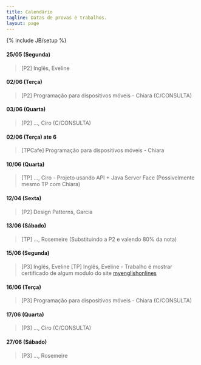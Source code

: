 ```yaml
---
title: Calendário
tagline: Datas de provas e trabalhos.
layout: page
---
```

{% include JB/setup %}

#### 25/05 (Segunda)
> [P2] Inglês, Eveline

#### 02/06 (Terça)
> [P2] Programação para dispositivos móveis - Chiara (C/CONSULTA)

#### 03/06 (Quarta)
> [P2] ..., Ciro (C/CONSULTA)

#### 02/06 (Terça) ate 6
> [TPCafe] Programação para dispositivos móveis - Chiara 

#### 10/06 (Quarta)
> [TP] ..., Ciro - Projeto usando API + Java Server Face (Possivelmente mesmo TP com Chiara)

#### 12/04 (Sexta)
> [P2] Design Patterns, Garcia

#### 13/06 (Sábado)
> [TP] ..., Rosemeire (Substituindo a P2 e valendo 80% da nota)

#### 15/06 (Segunda)
> [P3] Inglês, Eveline
> [TP] Inglês, Eveline - Trabalho é mostrar certificado de algum modulo do site [myenglishonlines](http://www.myenglishonline.com.br/)

#### 16/06 (Terça)
> [P3] Programação para dispositivos móveis - Chiara (C/CONSULTA)

#### 17/06 (Quarta)
> [P3] ..., Ciro (C/CONSULTA)

#### 27/06 (Sábado)
> [P3] ..., Rosemeire